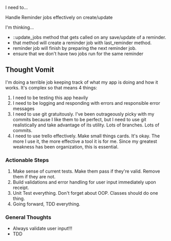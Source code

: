 I need to...

Handle Reminder jobs effectively on create/update

I'm thinking...

* ::update_jobs method that gets called on any save/update of a reminder.
* that method will create a reminder job with last_reminder method.
* reminder job will finish by preparing the next reminder job.
* ensure that we don't have two jobs run for the same reminder


## Thought Vomit

I'm doing a terrible job keeping track of what my app is doing and how it works.
It's complex so that means 4 things:
1. I need to be testing this app heavily
2. I need to be logging and responding with errors and responsible error
   messages
3. I need to use git gratuitously. I've been outrageously picky with my commits
   because I like them to be perfect, but I need to use git realistically and
   take advantage of its utility. Lots of branches. Lots of commits.
4. I need to use trello effectively. Make small things cards. It's okay.
   The more I use it, the more effective a tool it is for me. Since my
   greatest weakness has been organization, this is essential.

### Actionable Steps

1. Make sense of current tests. Make them pass if they're valid. Remove them if
   they are not.
2. Build validations and error handling for user input immediately upon receipt.
2. Unit Test everything. Don't forget about OOP. Classes should do one thing.
3. Going forward, TDD everything.

### General Thoughts

* Always validate user input!!!
* TDD